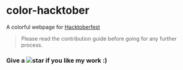 # color-hacktober

A colorful webpage for [Hacktoberfest](https://hacktoberfest.digitalocean.com/)

> Please read the contribution guide before going for any further process.

### Give a ![star][icon] if you like my work :)

[icon]: https://cdn0.iconfinder.com/data/icons/small-n-flat/24/678064-star-24.png

